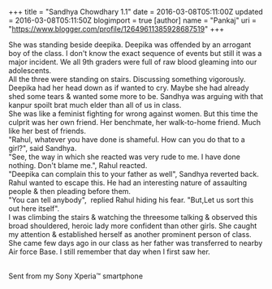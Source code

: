 +++
title = "Sandhya Chowdhary 1.1"
date = 2016-03-08T05:11:00Z
updated = 2016-03-08T05:11:50Z
blogimport = true 
[author]
	name = "Pankaj"
	uri = "https://www.blogger.com/profile/12649611385928687519"
+++

<p dir="ltr">She was standing beside deepika. Deepika was offended by an arrogant boy of the class. I don't know the exact sequence of events but still it was a major incident. We all 9th graders were full of raw blood gleaming into our adolescents. <br> All the three were standing on stairs. Discussing something vigorously. Deepika had her head down as if wanted to cry. Maybe she had already shed some tears &amp; wanted some more to be. Sandhya was arguing with that kanpur spoilt brat much elder than all of us in class. <br> She was like a feminist fighting for wrong against women. But this time the culprit was her own friend. Her benchmate, her walk-to-home friend. Much like her best of friends.<br> "Rahul, whatever you have done is shameful. How can you do that to a girl?", said Sandhya.<br> "See, the way in which she reacted was very rude to me. I have done nothing. Don't blame me.", Rahul reacted.<br> "Deepika can complain this to your father as well", Sandhya reverted back.<br> Rahul wanted to escape this. He had an interesting nature of assaulting people &amp; then pleading before them. <br> "You can tell anybody",&#160; replied Rahul hiding his fear. "But,Let us sort this out here itself".<br> I was climbing the stairs &amp; watching the threesome talking &amp; observed this broad shouldered, heroic lady more confident than other girls. She caught my attention &amp; established herself as another prominent person of class. <br> She came few days ago in our class as her father was transferred to nearby Air force Base. I still remember that day when I first saw her.<br><br></p> <p dir="ltr">Sent from my Sony Xperia&#8482; smartphone</p> 
